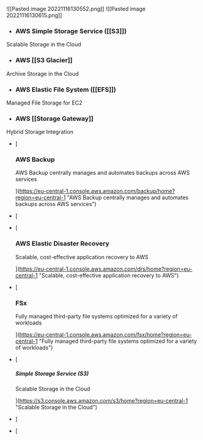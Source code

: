 ![[Pasted image 20221116130552.png]]
![[Pasted image 20221116130615.png]]

* ### AWS Simple Storage Service ([[S3]])
Scalable Storage in the Cloud
* ### AWS [[S3 Glacier]]
 Archive Storage in the Cloud
* ### AWS Elastic File System ([[EFS]])
Managed File Storage for EC2
* ### AWS [[Storage Gateway]]
Hybrid Storage Integration

-   [
    
    ### AWS Backup
    
    AWS Backup centrally manages and automates backups across AWS services
    
    ](https://eu-central-1.console.aws.amazon.com/backup/home?region=eu-central-1 "AWS Backup centrally manages and automates backups across AWS services")
-   [
    
   
-   [
    
    ### AWS Elastic Disaster Recovery
    
    Scalable, cost-effective application recovery to AWS
    
    ](https://eu-central-1.console.aws.amazon.com/drs/home?region=eu-central-1 "Scalable, cost-effective application recovery to AWS")
-   [
    
    ### FSx
    
    Fully managed third-party file systems optimized for a variety of workloads
    
    ](https://eu-central-1.console.aws.amazon.com/fsx/home?region=eu-central-1 "Fully managed third-party file systems optimized for a variety of workloads")
-   [
    
    ##### Simple Storage Service (S3)
    
    Scalable Storage in the Cloud
    
    ](https://s3.console.aws.amazon.com/s3/home?region=eu-central-1 "Scalable Storage in the Cloud")
-   [
    

-   [
    
